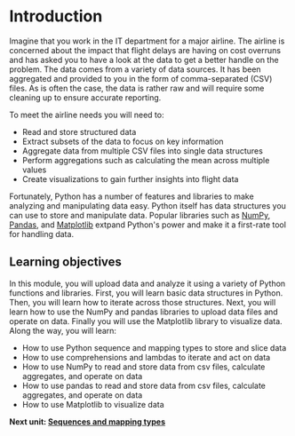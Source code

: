 # Introduction

Imagine that you work in the IT department for a major airline. The airline is concerned about the impact that flight delays are having on cost overruns and has asked you to have a look at the data to get a better handle on the problem. The data comes from a variety of data sources. It has been aggregated and provided to you in the form of comma-separated (CSV) files. As is often the case, the data is rather raw and will require some cleaning up to ensure accurate reporting. 

To meet the airline needs you will need to:

- Read and store structured data
- Extract subsets of the data to focus on key information
- Aggregate data from multiple CSV files into single data structures
- Perform aggregations such as calculating the mean across multiple values
- Create visualizations to gain further insights into flight data

Fortunately, Python has a number of features and libraries to make analyzing and manipulating data easy. Python itself has data structures you can use to store and manipulate data. Popular libraries such as [NumPy](https://www.numpy.org/), [Pandas](https://pandas.pydata.org/), and [Matplotlib](https://matplotlib.org/) extpand Python's power and make it a first-rate tool for handling data. 

## Learning objectives

In this module, you will upload data and analyze it using a variety of Python functions and libraries. First, you will learn basic data structures in Python. Then, you will learn how to iterate across those structures. Next, you will learn how to use the NumPy and pandas libraries to upload data files and operate on data. Finally you will use the Matplotlib library to visualize data. Along the way, you will learn:

- How to use Python sequence and mapping types to store and slice data
- How to use comprehensions and lambdas to iterate and act on data
- How to use NumPy to read and store data from csv files, calculate aggregates, and operate on data
- How to use pandas to read and store data from csv files, calculate aggregates, and operate on data
- How to use Matplotlib to visualize data

**Next unit: [Sequences and mapping types](1-sequences-mappingtypes.md)**